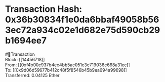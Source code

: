 
Transaction Hash: 0x36b30834f1e0da6bbaf49058b563ec72a934c02e1d682e75d590cb29b1694ee7
====================================================================================
  
#💸Transaction  
Block: [[14456718]]  
From: [[0xf4b00c937b4ec4bb5ac051c3c719036c668a31ec]]  
To: [[0x9d06d59677b412c48f5f8546b45b9ea694a99698]]  
Transferred: 0.04125 Ether